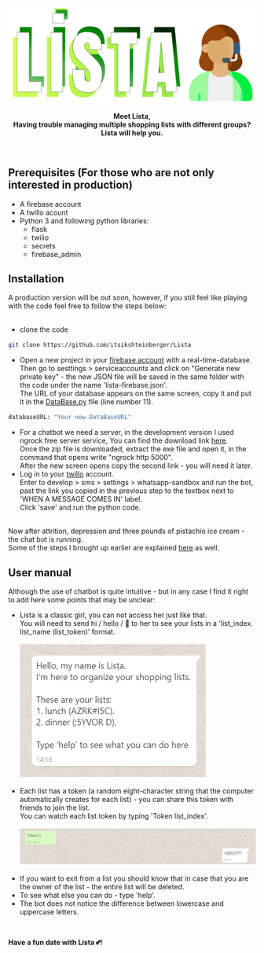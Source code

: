 ![](https://github.com/itsikshteinberger/Lista/blob/master/Lista/Media/logo.png) <br/> 
<p align="center">
    <b>Meet Lista,<br/> Having trouble managing multiple shopping lists with different groups? Lista will help you.</b>
</p>
<br/>

## Prerequisites (For those who are not only interested in production)
- A firebase account
- A twillo acount
- Python 3 and following python libraries:
    - flask
    - twilio
    - secrets
    - firebase_admin

## Installation
A production version will be out soon, however, if you still feel like playing with the code feel free to follow the steps below:<br/><br/>
* clone the code
```bash
git clone https://github.com/itsikshteinberger/Lista
```
* Open a new project in your [firebase account](https://console.firebase.google.com/) with a real-time-database. <br/>
Then go to sesttings > serviceaccounts and click on "Generate new private key" - the new JSON file will be saved in the same folder with the code under the name 'lista-firebase.json'. <br/>The URL of your database appears on the same screen, copy it and put it in the [DataBase.py](https://github.com/itsikshteinberger/Lista/blob/master/Lista/DataBase.py) file (line number 11). 
```python
databaseURL: "Your new DataBaseURL"
```
* For a chatbot we need a server, in the development version I used ngrock free server service, You can find the download link [here](https://ngrok.com/download). 
<br/>Once the zip file is downloaded, extract the exe file and open it, in the command that opens write "ngrock http 5000". 
<br/>After the new screen opens copy the second link - you will need it later.
* Log in to your [twillo](https://console.twilio.com/) account. <br/>
Enter to develop > sms > settings > whatsapp-sandbox and run the bot, past the link you copied in the previous step to the textbox next to 'WHEN A MESSAGE COMES IN' label.
<br/> Click 'save' and run the python code.

<br/>Now after attrition, depression and three pounds of pistachio ice cream - the chat bot is running.
<br/>Some of the steps I brought up earlier are explained [here](https://www.twilio.com/blog/build-a-whatsapp-chatbot-with-python-flask-and-twilio) as well.

## User manual
Although the use of chatbot is quite intuitive - but in any case I find it right to add here some points that may be unclear:
* Lista is a classic girl, you can not access her just like that.
<br/> You will need to send hi / hello / :wave: to her to see your lists in a 'list_index. list_name (list_token)' format. <br/><br/>
![](https://github.com/itsikshteinberger/Lista/blob/master/Lista/Media/screen1.png)<br/><br/>
* Each list has a token (a random eight-character string that the computer automatically creates for each list) - you can share this token with friends to join the list.
<br/>You can watch each list token by typing 'Token list_index'.<br/><br/>
![](https://github.com/itsikshteinberger/Lista/blob/master/Lista/Media/screen2.png)<br/><br/>
* If you want to exit from a list you should know that in case that you are the owner of the list - the entire list will be deleted.
* To see what else you can do - type 'help'.
* The bot does not notice the difference between lowercase and uppercase letters.

<br/>

__Have a fun date with Lista :two_hearts:!__

